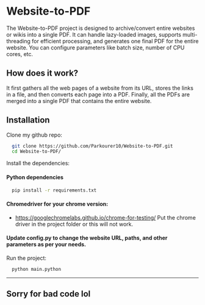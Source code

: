 # Website-to-PDF

The Website-to-PDF project is designed to archive/convert entire websites or wikis into a single PDF. It can handle lazy-loaded images, supports multi-threading for efficient processing, and generates one final PDF for the entire website. You can configure parameters like batch size, number of CPU cores, etc.

## How does it work?

It first gathers all the web pages of a website from its URL, stores the links in a file, and then converts each page into a PDF. Finally, all the PDFs are merged into a single PDF that contains the entire website.



## Installation

 Clone my github repo:

```bash
  git clone https://github.com/Parkourer10/Website-to-PDF.git
  cd Website-to-PDF/
```
 Install the dependencies:
#### Python dependencies
```bash
  pip install -r requirements.txt
```
#### Chromedriver for your chrome version:
- https://googlechromelabs.github.io/chrome-for-testing/
Put the chrome driver in the project folder or this will not work.

#### Update config.py to change the website URL, paths, and other parameters as per your needs.

 Run the project:

```bash
  python main.python
```
----


    
## Sorry for bad code lol



